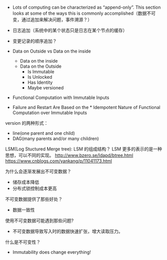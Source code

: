 * Lots of computing can be characterized as “append-only”. This
section looks at some of the ways this is commonly accomplished（数据不可变，通过追加来解决问题，事件溯源？）
* 日志追加（系统中的某个状态只是日志在某个节点的缓存）
* 变更记录的顺序追加？



* Data on Outside vs Data on the inside
    * Data on the inside
    * Data on the Outside
        * Is Immutable
        * Is Unlocked
        * Has Identity
        * Maybe versioned 
 
* Functional Computation with Immutable Inputs
* Failure and Restart Are Based on the * Idempotent Nature of
Functional Computation over Immutable Inputs

version 的两种形式：

* line(one parent and one child)
* DAG(many parents and/or many children)

LSM(Log Stuctured Merge tree):
LSM 的组成结构？
LSM 更多的表示的是一种思想，可以不同的实现。
http://www.bzero.se/ldapd/btree.html
https://www.cnblogs.com/yankang/p/11041173.html

为什么会逐渐发展出不可变数据？

* 储存成本降低
* 分布式锁控制成本更高
 
不可变数据提供了那些好处？

* 数据一致性

使用不可变数据可能遇到那些问题?

* 不可变数据导致写入时的数据快速扩张，增大读取压力。

什么是不可变性？

* Immutability does change everything!

